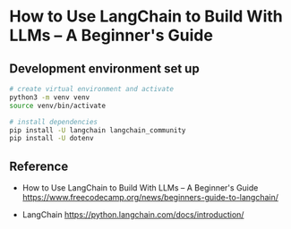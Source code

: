 # How to Use LangChain to Build With LLMs – A Beginner's Guide

## Development environment set up
```bash
# create virtual environment and activate
python3 -m venv venv
source venv/bin/activate

# install dependencies
pip install -U langchain langchain_community
pip install -U dotenv
```

## Reference
- How to Use LangChain to Build With LLMs – A Beginner's Guide <br>
https://www.freecodecamp.org/news/beginners-guide-to-langchain/ <br>

- LangChain
https://python.langchain.com/docs/introduction/